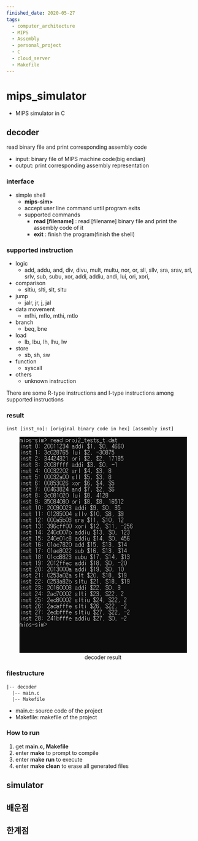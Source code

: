 ```yaml
---
finished_date: 2020-05-27
tags:
  - computer_architecture
  - MIPS
  - Assembly
  - personal_project
  - C
  - cloud_server
  - Makefile
---
```

# mips_simulator
- MIPS simulator in C

## decoder
read binary file and print corresponding assembly code
- input: binary file of MIPS machine code(big endian)
- output: print corresponding assembly representation
### interface
- simple shell
  - **mips-sim>**
  - accept user line command until program exits
  - supported commands
    - **read [filename]** : read [filename] binary file and print the assembly code of it
    - **exit** : finish the program(finish the shell)

### supported instruction
- logic
  - add, addu, and, div, divu, mult, multu, nor, or, sll, sllv, sra, srav, srl, srlv, sub, subu, xor, addi, addiu, andi,  lui, ori, xori,
- comparison
  - sltiu, slti, slt, sltu
- jump
  - jalr, jr, j, jal
- data movement
  - mfhi, mflo, mthi, mtlo
- branch
  - beq, bne
- load
  - lb, lbu, lh, lhu, lw
- store
  - sb, sh, sw 
- function
  - syscall 
- others
  - unknown instruction

There are some R-type instructions and I-type instructions among supported instructions

### result
```
inst [inst_no]: [original binary code in hex] [assembly inst] 
```
<p align="center">
  <img src="./images/decoder_result.PNG" alt="decoder result"> <br/>
  decoder result
</p>

### filestructure
```
|-- decoder
  |-- main.c
  |-- Makefile
```
- main.c: source code of the project
- Makefile: makefile of the project

### How to run
1. get **main.c, Makefile**
2. enter **make** to prompt to compile 
3. enter **make run** to execute
4. enter **make clean** to erase all generated files
  
## simulator

## 배운점
## 한계점
